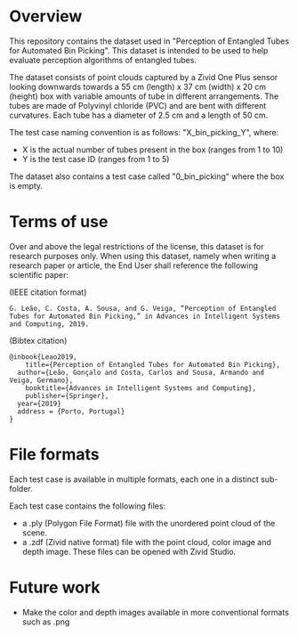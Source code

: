 # Overview

This repository contains the dataset used in "Perception of Entangled Tubes for Automated Bin Picking". This dataset is intended to be used to help evaluate perception algorithms of entangled tubes.

The dataset consists of point clouds captured by a Zivid One Plus sensor looking downwards towards a 55 cm (length) x 37 cm (width) x 20 cm (height) box with variable amounts of tube in different arrangements. The tubes are made of Polyvinyl chloride (PVC) and are bent with different curvatures. Each tube has a diameter of 2.5 cm and a length of 50 cm. 

The test case naming convention is as follows: "X_bin_picking_Y", where:
- X is the actual number of tubes present in the box (ranges from 1 to 10)
- Y is the test case ID (ranges from 1 to 5)

The dataset also contains a test case called "0_bin_picking" where the box is empty.

# Terms of use

Over and above the legal restrictions of the license, this dataset is for research purposes only. When using this dataset, namely when writing a research paper or article, the End User shall reference the following scientific paper:

(IEEE citation format)
```
G. Leão, C. Costa, A. Sousa, and G. Veiga, “Perception of Entangled Tubes for Automated Bin Picking,” in Advances in Intelligent Systems and Computing, 2019.
```

(Bibtex citation)
```
@inbook{Leao2019,	
	title={Perception of Entangled Tubes for Automated Bin Picking},
  author={Leão, Gonçalo and Costa, Carlos and Sousa, Armando and Veiga, Germano},
	booktitle={Advances in Intelligent Systems and Computing}, 
	publisher={Springer},
  year={2019}
  address = {Porto, Portugal}
}
```

# File formats

Each test case is available in multiple formats, each one in a distinct sub-folder.

Each test case contains the following files:
- a .ply (Polygon File Format) file with the unordered point cloud of the scene.
- a .zdf (Zivid native format) file with the point cloud, color image and depth image. These files can be opened with Zivid Studio.

# Future work
- Make the color and depth images available in more conventional formats such as .png
